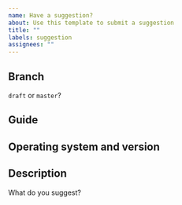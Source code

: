 ```yaml
---
name: Have a suggestion?
about: Use this template to submit a suggestion
title: ""
labels: suggestion
assignees: ""
---
```


<!-- Please use discussions if you need help. -->

## Branch

`draft` or `master`?

## Guide

<!-- Example: How to self-host a hardened strongSwan IKEv2/IPsec VPN server for iOS and macOS -->

## Operating system and version

<!-- Example: macOS Catalina 10.15.7 -->

## Description

What do you suggest?
